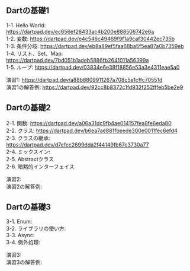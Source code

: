 ## Dartの基礎1
1-1. Hello World: https://dartpad.dev/ec656ef28433ac4b200e888506742e6a  
1-2. 変数: https://dartpad.dev/e4c546c49469f9f1a9caf30442ec735b  
1-3. 条件分岐: https://dartpad.dev/eb8a89ef5faa68ba5f5ea87a0b7359eb  
1-4. リスト、Set、Map: https://dartpad.dev/7bd051b1adeb5886fb2641011a56399a   
1-5. ループ: https://dartpad.dev/03834e6e38f18856e53a3e4311eae5a0  
  
演習1: https://dartpad.dev/a88b8809911267a708c5e1cffc70551d  
演習1の解答例: https://dartpad.dev/92cc8b8372c1fd932f252fffeb5be2e9  
  
## Dartの基礎2
2-1. 関数: https://dartpad.dev/a06a31dc9fb4ae014157fea8fe6eda80   
2-2. クラス: https://dartpad.dev/b6ea7ae881fbeede300e0011fec6efd4  
2-3. クラスの継承: https://dartpad.dev/d7efcc2699dda2f44149fb67c3730a77  
2-4. ミックスイン:  
2-5. Abstractクラス  
2-6. 暗黙的インターフェイス  
  
演習2:  
演習2の解答例:  
  
## Dartの基礎3  
3-1. Enum:  
3-2. ライブラリの使い方:  
3-3. Async:  
3-4. 例外処理:  
  
演習3:  
演習3の解答例:  
